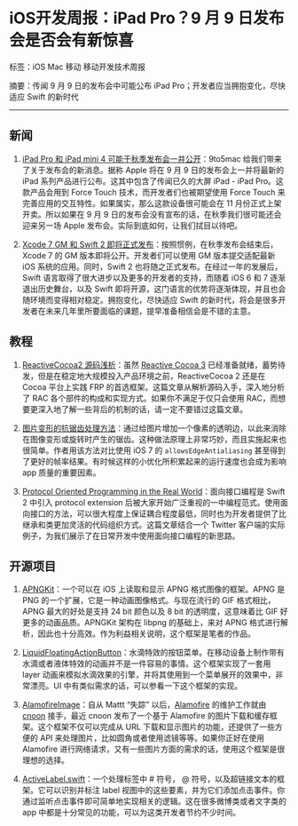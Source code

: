 # iOS开发周报：iPad Pro？9 月 9 日发布会是否会有新惊喜

标签：iOS Mac 移动 移动开发技术周报

摘要：传闻 9 月 9 日的发布会中可能公布 iPad Pro；开发者应当拥抱变化，尽快适应 Swift 的新时代

---

## 新闻

1. [iPad Pro 和 iPad mini 4 可能于秋季发布会一并公开](http://9to5mac.com/2015/09/02/ipad-pro-sep-9-ipad-mini-4-november/)：9to5mac 给我们带来了关于发布会的新消息。据称 Apple 将在 9 月 9 日的发布会上一并将最新的 iPad 系列产品进行公布。这其中包含了传闻已久的大屏 iPad - iPad Pro。这款产品会用到 Force Touch 技术，而开发者们也被期望使用 Force Touch 来完善应用的交互特性。如果属实，那么这款设备很可能会在 11 月份正式上架开卖。所以如果在 9 月 9 日的发布会没有宣布的话，在秋季我们很可能还会迎来另一场 Apple 发布会。实际到底如何，让我们拭目以待吧。

2. [Xcode 7 GM 和 Swift 2 即将正式发布](http://www.allenpike.com/2015/moving-swiftly/)：按照惯例，在秋季发布会结束后，Xcode 7 的 GM 版本即将公开。开发者们可以使用 GM 版本提交适配最新 iOS 系统的应用。同时，Swift 2 也将随之正式发布。在经过一年的发展后，Swift 语言取得了很大进步以及更多的开发者的支持，而随着 iOS 6 和 7 逐渐退出历史舞台，以及 Swift 即将开源，这门语言的优势将逐渐体现，并且也会随环境而变得相对稳定。拥抱变化，尽快适应 Swift 的新时代，将会是很多开发者在未来几年里所要面临的课题，提早准备相信会是不错的主意。

## 教程

1. [ReactiveCocoa2 源码浅析](http://nathanli.cn/2015/08/27/reactivecocoa2-源码浅析/)：虽然 [Reactive Cocoa 3](https://github.com/ReactiveCocoa/ReactiveCocoa/pull/1382) 已经准备就绪，蓄势待发，但是在稳定地大规模投入产品环境之前，ReactiveCocoa 2 还是在 Cocoa 平台上实践 FRP 的首选框架。这篇文章从解析源码入手，深入地分析了 RAC 各个部件的构成和实现方式。如果你不满足于仅只会使用 RAC，而想要更深入地了解一些背后的机制的话，请一定不要错过这篇文章。

2. [图片变形的抗锯齿处理方法](http://adad184.com/2015/08/31/image-rotate-with-antialiasing/)：通过给图片增加一个像素的透明边，以此来消除在图像变形或旋转时产生的锯齿。这种做法原理上非常巧妙，而且实施起来也很简单。作者用该方法对比使用 iOS 7 的 `allowsEdgeAntialiasing` 甚至得到了更好的帧率结果。有时候这样的小优化所积累起来的运行速度也会成为影响 app 质量的重要因素。

3. [Protocol Oriented Programming in the Real World](http://matthewpalmer.net/blog/2015/08/30/protocol-oriented-programming-in-the-real-world/)：面向接口编程是 Swift 2 中引入 protocol extension 后被大家开始广泛重视的一中编程范式。使用面向接口的方法，可以很大程度上保证耦合程度最低，同时也为开发者提供了比继承和类更加灵活的代码组织方式。这篇文章结合一个 Twitter 客户端的实际例子，为我们展示了在日常开发中使用面向接口编程的新思路。

## 开源项目

1. [APNGKit](https://github.com/onevcat/APNGKit)：一个可以在 iOS 上读取和显示 APNG 格式图像的框架。APNG 是 PNG 的一个扩展，它是一种动画图像格式。与现在流行的 GIF 格式相比，APNG 最大的好处是支持 24 bit 颜色以及 8 bit 的透明度，这意味着比 GIF 好更多的动画品质。APNGKit 架构在 libpng 的基础上，来对 APNG 格式进行解析，因此也十分高效。作为利益相关说明，这个框架是笔者的作品。

2. [LiquidFloatingActionButton](https://github.com/yoavlt/LiquidFloatingActionButton)：水滴特效的按钮菜单。在移动设备上制作带有水滴或者液体特效的动画并不是一件容易的事情。这个框架实现了一套用 layer 动画来模拟水滴效果的引擎，并将其使用到一个菜单展开的效果中，非常漂亮。UI 中有类似需求的话，可以参看一下这个框架的实现。

3. [AlamofireImage](https://github.com/Alamofire/AlamofireImage)：自从 Mattt “失踪” 以后，[Alamofire](https://github.com/Alamofire/Alamofire) 的维护工作就由 [cnoon](https://github.com/cnoon) 接手，最近 cnoon 发布了一个基于 Alamofire 的图片下载和缓存框架。这个框架不仅可以完成从 URL 下载和显示图片的功能，还提供了一些方便的 API 来处理图片，比如圆角或者使用滤镜等等。如果你正好在使用 Alamofire 进行网络请求，又有一些图片方面的需求的话，使用这个框架是很理想的选择。

4. [ActiveLabel.swift](https://github.com/optonaut/ActiveLabel.swift)：一个处理标签中 # 符号， @ 符号，以及超链接文本的框架。它可以识别并标注 label 视图中的这些要素，并为它们添加点击事件。你通过监听点击事件即可简单地实现相关的逻辑。这在很多微博类或者文字类的 app 中都是十分常见的功能，可以为这类开发者节约不少时间。
